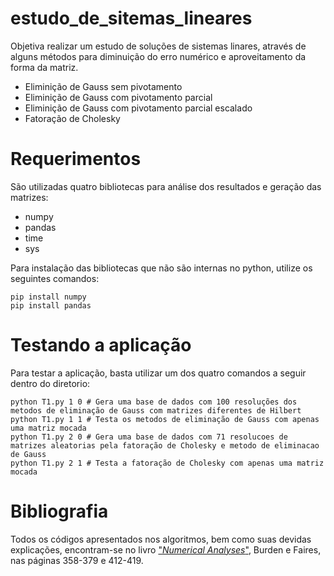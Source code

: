 # estudo_de_sitemas_lineares

  Objetiva realizar um estudo de soluções de sistemas linares, através de alguns métodos para diminuição do erro numérico e aproveitamento da forma da matriz.
  
  * Eliminição de Gauss sem pivotamento
  * Eliminição de Gauss com pivotamento parcial
  * Eliminição de Gauss com pivotamento parcial escalado
  * Fatoração de Cholesky

# Requerimentos

  São utilizadas quatro bibliotecas para análise dos resultados e geração das matrizes:
  
  * numpy
  * pandas
  * time
  * sys

  Para instalação das bibliotecas que não são internas no python, utilize os seguintes comandos:
  
```
pip install numpy
pip install pandas
```

# Testando a aplicação

  Para testar a aplicação, basta utilizar um dos quatro comandos a seguir dentro do diretorio:
 
```
python T1.py 1 0 # Gera uma base de dados com 100 resoluções dos metodos de eliminação de Gauss com matrizes diferentes de Hilbert
python T1.py 1 1 # Testa os metodos de eliminação de Gauss com apenas uma matriz mocada
python T1.py 2 0 # Gera uma base de dados com 71 resolucoes de matrizes aleatorias pela fatoração de Cholesky e metodo de eliminacao de Gauss
python T1.py 2 1 # Testa a fatoração de Cholesky com apenas uma matriz mocada
```

# Bibliografia

  Todos os códigos apresentados nos algoritmos, bem como suas devidas explicações, encontram-se no livro ["_Numerical Analyses_"](https://www.google.com/search?sxsrf=ALeKk02kn-IlANTHneIM5UBjtV09U8a8og%3A1588687297722&ei=wXGxXt2zK7zO5OUPzdGWsAo&q=numerical+analysis+burden&oq=numerical+analyses+bur&gs_lcp=CgZwc3ktYWIQAxgAMgQIABANMgQIABANMgQIABANMggIABAWEAoQHjoECAAQR1ClG1iyIGC_K2gAcAJ4AIAB_AKIAdILkgEDMy00mAEAoAEBqgEHZ3dzLXdpeg&sclient=psy-ab), Burden e Faires, nas páginas 358-379 e 412-419.
